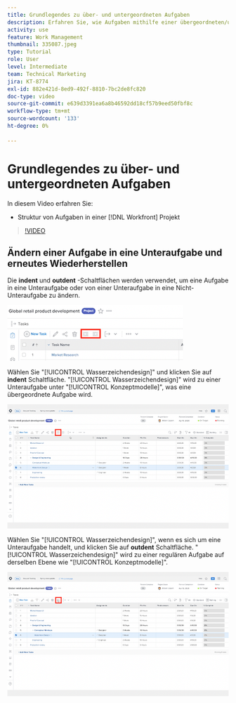 ```yaml
---
title: Grundlegendes zu über- und untergeordneten Aufgaben
description: Erfahren Sie, wie Aufgaben mithilfe einer übergeordneten/untergeordneten Beziehung in einer [!DNL  Workfront] Projekt.
activity: use
feature: Work Management
thumbnail: 335087.jpeg
type: Tutorial
role: User
level: Intermediate
team: Technical Marketing
jira: KT-8774
exl-id: 882e421d-8ed9-492f-8810-7bc2de8fc820
doc-type: video
source-git-commit: e639d3391ea6a8b46592dd18cf57b9eed50fbf8c
workflow-type: tm+mt
source-wordcount: '133'
ht-degree: 0%

---
```


# Grundlegendes zu über- und untergeordneten Aufgaben

In diesem Video erfahren Sie:

* Struktur von Aufgaben in einer [!DNL Workfront] Projekt

>[!VIDEO](https://video.tv.adobe.com/v/335087/?quality=12&learn=on)


## Ändern einer Aufgabe in eine Unteraufgabe und erneutes Wiederherstellen

Die **indent** und **outdent** -Schaltflächen werden verwendet, um eine Aufgabe in eine Unteraufgabe oder von einer Unteraufgabe in eine Nicht-Unteraufgabe zu ändern.

![Ein Bild der Einzug- und der Ausrücken-Schaltflächen.](assets/indent-and-outdent.png)

Wählen Sie &quot;[!UICONTROL Wasserzeichendesign]&quot; und klicken Sie auf **indent** Schaltfläche. &quot;[!UICONTROL Wasserzeichendesign]&quot; wird zu einer Unteraufgabe unter &quot;[!UICONTROL Konzeptmodelle]&quot;, was eine übergeordnete Aufgabe wird.

![Ein Bild der Verwendung der Einzugsschaltfläche.](assets/indent.png)

Wählen Sie &quot;[!UICONTROL Wasserzeichendesign]&quot;, wenn es sich um eine Unteraufgabe handelt, und klicken Sie auf **outdent** Schaltfläche. &quot;[!UICONTROL Wasserzeichendesign]&quot; wird zu einer regulären Aufgabe auf derselben Ebene wie &quot;[!UICONTROL Konzeptmodelle]&quot;.

![Ein Bild der Verwendung der Schaltfläche &quot;Ausrücken&quot;.](assets/outdent.png)

